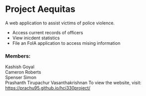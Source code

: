 # Project Aequitas
A web application to assist victims of police violence.
* Access current records of officers
* View inicdent statistics
* File an FoIA application to access mising information

### Members:
Kashish Goyal <br>
Cameron Roberts <br>
Spenser Simon <br>
Prashanth Tirupachur Vasanthakrishnan
To view the website, visit: 
https://prachu95.github.io/hci330project/ 
